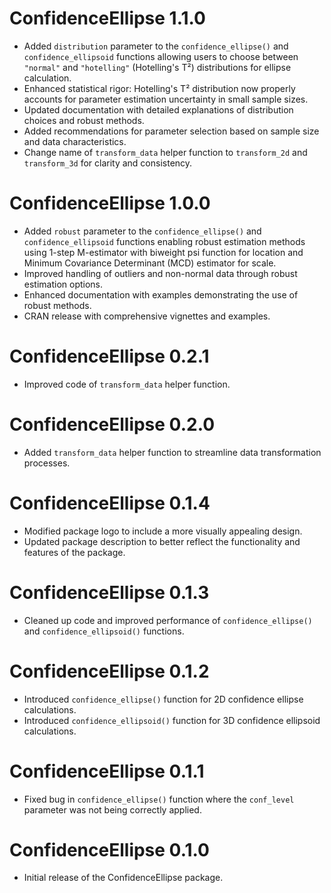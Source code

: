 # ConfidenceEllipse 1.1.0
* Added `distribution` parameter to the `confidence_ellipse()` and `confidence_ellipsoid` 
functions allowing users to choose between `"normal"` and `"hotelling"` (Hotelling's T²) distributions 
for ellipse calculation.
* Enhanced statistical rigor: Hotelling's T² distribution now properly accounts 
for parameter estimation uncertainty in small sample sizes.
* Updated documentation with detailed explanations of distribution choices and robust methods.
* Added recommendations for parameter selection based on sample size and data characteristics.
* Change name of `transform_data` helper function to `transform_2d` and `transform_3d` for clarity and consistency.

# ConfidenceEllipse 1.0.0
* Added `robust` parameter to the `confidence_ellipse()` and `confidence_ellipsoid` functions enabling robust 
estimation methods using 1-step M-estimator with biweight psi function for location 
and Minimum Covariance Determinant (MCD) estimator for scale.
* Improved handling of outliers and non-normal data through robust estimation options.
* Enhanced documentation with examples demonstrating the use of robust methods.
* CRAN release with comprehensive vignettes and examples.

# ConfidenceEllipse 0.2.1
* Improved code of `transform_data` helper function.

# ConfidenceEllipse 0.2.0
* Added `transform_data` helper function to streamline data transformation processes.

# ConfidenceEllipse 0.1.4
* Modified package logo to include a more visually appealing design.
* Updated package description to better reflect the functionality and features of the package.

# ConfidenceEllipse 0.1.3
* Cleaned up code and improved performance of `confidence_ellipse()` and `confidence_ellipsoid()` functions.

# ConfidenceEllipse 0.1.2
* Introduced `confidence_ellipse()` function for 2D confidence ellipse calculations.
* Introduced `confidence_ellipsoid()` function for 3D confidence ellipsoid calculations.

# ConfidenceEllipse 0.1.1 
* Fixed bug in `confidence_ellipse()` function where the `conf_level` parameter was not being correctly applied.

# ConfidenceEllipse 0.1.0
* Initial release of the ConfidenceEllipse package.
